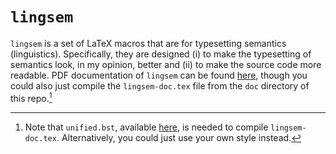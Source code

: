 `lingsem`
=========

`lingsem` is a set of LaTeX macros that are for typesetting semantics (linguistics). Specifically, they are designed (i) to make the typesetting of semantics look, in my opinion, better and (ii) to make the source code more readable. PDF documentation of `lingsem` can be found [here][doc], though you could also just compile the `lingsem-doc.tex` file from the `doc` directory of this repo.[^1]

[^1]: Note that `unified.bst`, available [here][unified], is needed to compile `lingsem-doc.tex`. Alternatively, you could just use your own style instead.

[doc]: http://adamliter.org/content/LaTeX/lingsem-doc.pdf
[unified]: http://celxj.org/downloads/unified.bst